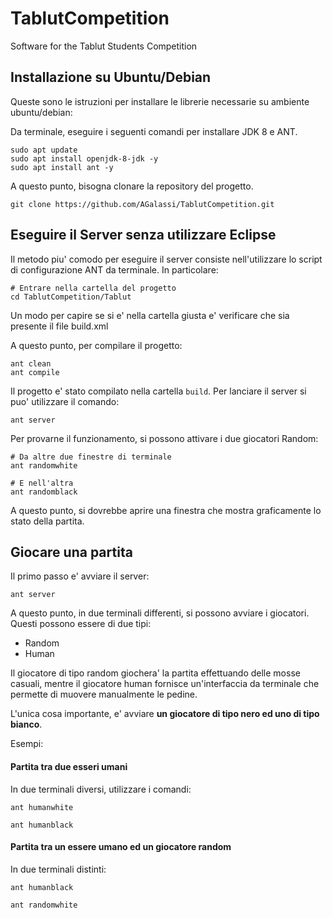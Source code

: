 # TablutCompetition
Software for the Tablut Students Competition

## Installazione su Ubuntu/Debian 

Queste sono le istruzioni per installare le librerie necessarie su ambiente
ubuntu/debian:

Da terminale, eseguire i seguenti comandi per installare JDK 8 e ANT.

```
sudo apt update
sudo apt install openjdk-8-jdk -y
sudo apt install ant -y
```

A questo punto, bisogna clonare la repository del progetto.

```
git clone https://github.com/AGalassi/TablutCompetition.git
```

## Eseguire il Server senza utilizzare Eclipse

Il metodo piu' comodo per eseguire il server consiste nell'utilizzare lo
script di configurazione ANT da terminale. In particolare:

```
# Entrare nella cartella del progetto
cd TablutCompetition/Tablut
```

Un modo per capire se si e' nella cartella giusta e' verificare che sia presente il file build.xml

A questo punto, per compilare il progetto:

```
ant clean
ant compile
```

Il progetto e' stato compilato nella cartella `build`. Per lanciare il server
si puo' utilizzare il comando:

```
ant server
```

Per provarne il funzionamento, si possono attivare i due giocatori Random:

```
# Da altre due finestre di terminale
ant randomwhite

# E nell'altra
ant randomblack
```

A questo punto, si dovrebbe aprire una finestra che mostra graficamente lo
stato della partita.

## Giocare una partita

Il primo passo e' avviare il server:

```
ant server
```

A questo punto, in due terminali differenti, si possono avviare i giocatori.
Questi possono essere di due tipi:

* Random
* Human

Il giocatore di tipo random giochera' la partita effettuando delle mosse casuali,
mentre il giocatore human fornisce un'interfaccia da terminale che permette di
muovere manualmente le pedine.

L'unica cosa importante, e' avviare **un giocatore di tipo nero ed uno di tipo bianco**.

Esempi:

#### Partita tra due esseri umani

In due terminali diversi, utilizzare i comandi:

```
ant humanwhite

ant humanblack
```

#### Partita tra un essere umano ed un giocatore random

In due terminali distinti:

```
ant humanblack

ant randomwhite
```
